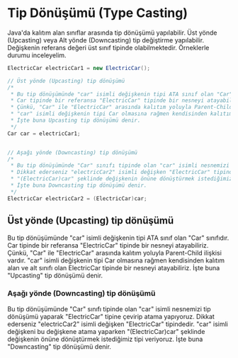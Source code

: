# Tip Dönüşümü (Type Casting)

Java&#39;da kalıtım alan sınıflar arasında tip dönüşümü yapılabilir. Üst yönde (Upcasting) veya Alt yönde (Downcasting) tip değiştirme yapılabilir. Değişkenin referans değeri üst sınıf tipinde olabilmektedir. Örneklerle durumu inceleyelim.

````java
ElectricCar electricCar1 = new ElectricCar();

// Üst yönde (Upcasting) tip dönüşümü
/* 
 * Bu tip dönüşümünde "car" isimli değişkenin tipi ATA sınıf olan "Car" sınıfıdır.
 * Car tipinde bir referansa "ElectricCar" tipinde bir nesneyi atayabiliriz.
 * Çünkü, "Car" ile "ElectricCar" arasında kalıtım yoluyla Parent-Child ilişkisi vardır.
 * "car" isimli değişkenin tipi Car olmasına rağmen kendisinden kalıtım alan ve alt sınıfı olan ElectricCar tipinde bir nesneyi atayabiliriz.
 * İşte buna Upcasting tip dönüşümü denir.
 */
Car car = electricCar1;


// Aşağı yönde (Downcasting) tip dönüşümü
/*
 * Bu tip dönüşümünde "Car" sınıfı tipinde olan "car" isimli nesnemizi tip dönüşümü yaparak "ElectricCar" tipine çevirip atama yapıyoruz.
 * Dikkat ederseniz "electricCar2" isimli değişken "ElectricCar" tipindedir. "car" isimli değişkeni bu değişekene atama yaparken
 * "(ElectricCar)car" şeklinde değişkenin önüne dönüştürmek istediğimiz tipi veriyoruz.
 * İşte buna Downcasting tip dönüşümü denir.
 */ 
ElectricCar electricCar2 = (ElectricCar)car;
````



## Üst yönde (Upcasting) tip dönüşümü

Bu tip dönüşümünde &quot;car&quot; isimli değişkenin tipi ATA sınıf olan &quot;Car&quot; sınıfıdır. Car tipinde bir referansa &quot;ElectricCar&quot; tipinde bir nesneyi atayabiliriz. Çünkü, &quot;Car&quot; ile &quot;ElectricCar&quot; arasında kalıtım yoluyla Parent-Child ilişkisi vardır. &quot;car&quot; isimli değişkenin tipi Car olmasına rağmen kendisinden kalıtım alan ve alt sınıfı olan ElectricCar tipinde bir nesneyi atayabiliriz. İşte buna &quot;Upcasting&quot; tip dönüşümü denir.

### Aşağı yönde (Downcasting) tip dönüşümü

Bu tip dönüşümünde &quot;Car&quot; sınıfı tipinde olan &quot;car&quot; isimli nesnemizi tip dönüşümü yaparak &quot;ElectricCar&quot; tipine çevirip atama yapıyoruz. Dikkat ederseniz &quot;electricCar2&quot; isimli değişken &quot;ElectricCar&quot; tipindedir. &quot;car&quot; isimli değişkeni bu değişkene atama yaparken &quot;(ElectricCar)car&quot; şeklinde değişkenin önüne dönüştürmek istediğimiz tipi veriyoruz. İşte buna &quot;Downcasting&quot; tip dönüşümü denir.

